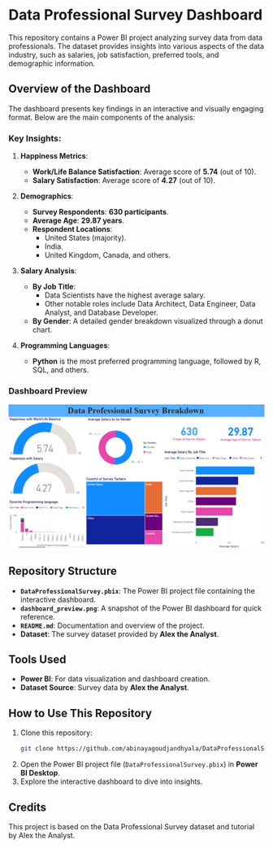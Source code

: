 
# Data Professional Survey Dashboard

This repository contains a Power BI project analyzing survey data from data professionals. The dataset provides insights into various aspects of the data industry, such as salaries, job satisfaction, preferred tools, and demographic information.

## Overview of the Dashboard

The dashboard presents key findings in an interactive and visually engaging format. Below are the main components of the analysis:

### Key Insights:
1. **Happiness Metrics**:
   - **Work/Life Balance Satisfaction**: Average score of **5.74** (out of 10).
   - **Salary Satisfaction**: Average score of **4.27** (out of 10).

2. **Demographics**:
   - **Survey Respondents**: **630 participants**.
   - **Average Age**: **29.87 years**.
   - **Respondent Locations**:
     - United States (majority).
     - India.
     - United Kingdom, Canada, and others.

3. **Salary Analysis**:
   - **By Job Title**:
     - Data Scientists have the highest average salary.
     - Other notable roles include Data Architect, Data Engineer, Data Analyst, and Database Developer.
   - **By Gender**: A detailed gender breakdown visualized through a donut chart.

4. **Programming Languages**:
   - **Python** is the most preferred programming language, followed by R, SQL, and others.

### Dashboard Preview
![alt text](Dashboard_preview.png.png)

## Repository Structure

- **`DataProfessionalSurvey.pbix`**: The Power BI project file containing the interactive dashboard.
- **`dashboard_preview.png`**: A snapshot of the Power BI dashboard for quick reference.
- **`README.md`**: Documentation and overview of the project.
- **Dataset**: The survey dataset provided by **Alex the Analyst**.

## Tools Used
- **Power BI**: For data visualization and dashboard creation.
- **Dataset Source**: Survey data by **Alex the Analyst**.


## How to Use This Repository
1. Clone this repository:
   ```bash
   git clone https://github.com/abinayagoudjandhyala/DataProfessionalSurvey.git
   ```
2. Open the Power BI project file (`DataProfessionalSurvey.pbix`) in **Power BI Desktop**.
3. Explore the interactive dashboard to dive into insights.

## Credits
This project is based on the Data Professional Survey dataset and tutorial by Alex the Analyst.



